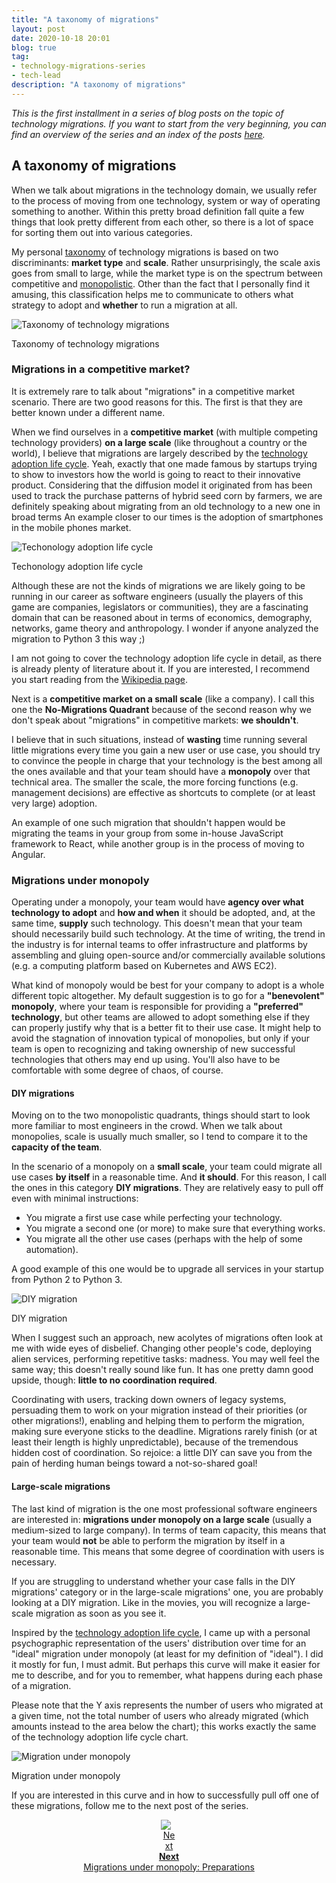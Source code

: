 ```yaml
---
title: "A taxonomy of migrations"
layout: post
date: 2020-10-18 20:01
blog: true
tag:
- technology-migrations-series
- tech-lead
description: "A taxonomy of migrations"
---
```


_This is the first installment in a series of blog posts on the topic of technology migrations. If you want to start from the very beginning, you can find an overview of the series and an index of the posts [here](http://poros.github.io/technology-migrations-series/)._

## A taxonomy of migrations

When we talk about migrations in the technology domain, we usually refer to the process of moving from one technology, system or way of operating something to another. Within this pretty broad definition fall quite a few things that look pretty different from each other, so there is a lot of space for sorting them out into various categories.

My personal [taxonomy](https://en.wikipedia.org/wiki/Taxonomy) of technology migrations is based on two discriminants: **market type** and **scale**. Rather unsurprisingly, the scale axis goes from small to large, while the market type is on the spectrum between competitive and [monopolistic](https://en.wikipedia.org/wiki/Monopoly). Other than the fact that I personally find it amusing, this classification helps me to communicate to others what strategy to adopt and **whether** to run a migration at all.

![Taxonomy of technology migrations](/assets/images/taxonomy.png)
<figcaption class="caption">Taxonomy of technology migrations</figcaption>

### Migrations in a competitive market?

It is extremely rare to talk about "migrations" in a competitive market scenario. There are two good reasons for this. The first is that they are better known under a different name.

When we find ourselves in a **competitive market** (with multiple competing technology providers) **on a large scale** (like throughout a country or the world), I believe that migrations are largely described by the [technology adoption life cycle](https://en.wikipedia.org/wiki/Technology_adoption_life_cycle). Yeah, exactly that one made famous by startups trying to show to investors how the world is going to react to their innovative product. Considering that the diffusion model it originated from has been used to track the purchase patterns of hybrid seed corn by farmers, we are definitely speaking about migrating from an old technology to a new one in broad terms An example closer to our times is the adoption of smartphones in the mobile phones market.

![Techonology adoption life cycle](/assets/images/technology_adoption_life_cycle.png)
<figcaption class="caption">Techonology adoption life cycle</figcaption>

Although these are not the kinds of migrations we are likely going to be running in our career as software engineers (usually the players of this game are companies, legislators or communities), they are a fascinating domain that can be reasoned about in terms of economics, demography, networks, game theory and anthropology. I wonder if anyone analyzed the migration to Python 3 this way ;)

I am not going to cover the technology adoption life cycle in detail, as there is already plenty of literature about it. If you are interested, I recommend you start reading from the [Wikipedia page](https://en.wikipedia.org/wiki/Technology_adoption_life_cycle).

Next is a **competitive market on a small scale** (like a company). I call this one the **No-Migrations Quadrant** because of the second reason why we don't speak about "migrations" in competitive markets: **we shouldn't**.

I believe that in such situations, instead of **wasting** time running several little migrations every time you gain a new user or use case, you should try to convince the people in charge that your technology is the best among all the ones available and that your team should have a **monopoly** over that technical area. The smaller the scale, the more forcing functions (e.g. management decisions) are effective as shortcuts to complete (or at least very large) adoption.

An example of one such migration that shouldn't happen would be migrating the teams in your group from some in-house JavaScript framework to React, while another group is in the process of moving to Angular.

### Migrations under monopoly

Operating under a monopoly, your team would have **agency over what technology to adopt** and **how and when** it should be adopted, and, at the same time, **supply** such technology. This doesn't mean that your team should necessarily build such technology. At the time of writing, the trend in the industry is for internal teams to offer infrastructure and platforms by assembling and gluing open-source and/or commercially available solutions (e.g. a computing platform based on Kubernetes and AWS EC2).

What kind of monopoly would be best for your company to adopt is a whole different topic altogether. My default suggestion is to go for a **"benevolent" monopoly**, where your team is responsible for providing a **"preferred" technology**, but other teams are allowed to adopt something else if they can properly justify why that is a better fit to their use case. It might help to avoid the stagnation of innovation typical of monopolies, but only if your team is open to recognizing and taking ownership of new successful technologies that others may end up using. You'll also have to be comfortable with some degree of chaos, of course.

#### DIY migrations

Moving on to the two monopolistic quadrants, things should start to look more familiar to most engineers in the crowd. When we talk about monopolies, scale is usually much smaller, so I tend to compare it to the **capacity of the team**.

In the scenario of a monopoly on a **small scale**, your team could migrate all use cases **by itself** in a reasonable time. And **it should**. For this reason, I call the ones in this category **DIY migrations**. They are relatively easy to pull off even with minimal instructions:

* You migrate a first use case while perfecting your technology.
* You migrate a second one (or more) to make sure that everything works.
* You migrate all the other use cases (perhaps with the help of some automation).

A good example of this one would be to upgrade all services in your startup from Python 2 to Python 3.

![DIY migration](/assets/images/DIY_migrations.png)
<figcaption class="caption">DIY migration</figcaption>

When I suggest such an approach, new acolytes of migrations often look at me with wide eyes of disbelief. Changing other people's code, deploying alien services, performing repetitive tasks: madness. You may well feel the same way; this doesn't really sound like fun. It has one pretty damn good upside, though: **little to no coordination required**.

Coordinating with users, tracking down owners of legacy systems, persuading them to work on your migration instead of their priorities (or other migrations!), enabling and helping them to perform the migration, making sure everyone sticks to the deadline. Migrations rarely finish (or at least their length is highly unpredictable), because of the tremendous hidden cost of coordination. So rejoice: a little DIY can save you from the pain of herding human beings toward a not-so-shared goal!

#### Large-scale migrations

The last kind of migration is the one most professional software engineers are interested in: **migrations under monopoly on a large scale** (usually a medium-sized to large company). In terms of team capacity, this means that your team would **not** be able to perform the migration by itself in a reasonable time. This means that some degree of coordination with users is necessary.

If you are struggling to understand whether your case falls in the DIY migrations' category or in the large-scale migrations' one, you are probably looking at a DIY migration. Like in the movies, you will recognize a large-scale migration as soon as you see it.

Inspired by the [technology adoption life cycle](https://en.wikipedia.org/wiki/Technology_adoption_life_cycle), I came up with a personal psychographic representation of the users' distribution over time for an "ideal" migration under monopoly (at least for my definition of "ideal"). I did it mostly for fun, I must admit. But perhaps this curve will make it easier for me to describe, and for you to remember, what happens during each phase of a migration.

Please note that the Y axis represents the number of users who migrated at a given time, not the total number of users who already migrated (which amounts instead to the area below the chart); this works exactly the same of the technology adoption life cycle chart.

![Migration under monopoly](/assets/images/migrations_under_monopoly.png)
<figcaption class="caption">Migration under monopoly</figcaption>

If you are interested in this curve and in how to successfully pull off one of these migrations, follow me to the next post of the series.

<div align="center">
<a href="http://poros.github.io/mum-preparations/">
<img style="max-width:5%" src="/assets/images/next_arrow.png" alt="Next">
<b><figcaption class="caption">Next</figcaption></b>
<figcaption class="caption">Migrations under monopoly: Preparations</figcaption>
</a>
</div>

